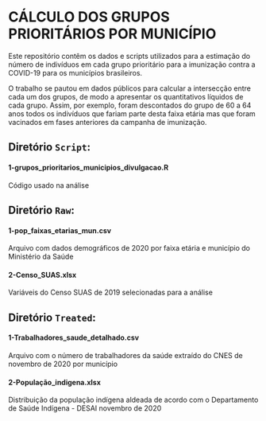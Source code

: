 # CÁLCULO DOS GRUPOS PRIORITÁRIOS POR MUNICÍPIO

Este repositório contêm os dados e scripts utilizados para a estimação do número de indivíduos em cada grupo prioritário para a imunização contra a COVID-19 para os municípios brasileiros.

O trabalho se pautou em dados públicos para calcular a intersecção entre cada um dos grupos, de modo a apresentar os quantitativos líquidos de cada grupo. Assim, por exemplo, foram descontados do grupo de 60 a 64 anos todos os indivíduos que fariam parte desta faixa etária mas que foram vacinados em fases anteriores da campanha de imunização.


## Diretório `Script`:

#### 1-grupos_prioritarios_municipios_divulgacao.R
Código usado na análise


## Diretório `Raw`:

#### 1-pop_faixas_etarias_mun.csv
Arquivo com dados demográficos de 2020 por faixa etária e município do Ministério da Saúde 

#### 2-Censo_SUAS.xlsx
Variáveis do Censo SUAS de 2019 selecionadas para a análise

## Diretório `Treated`:

#### 1-Trabalhadores_saude_detalhado.csv 
Arquivo com o número de trabalhadores da saúde extraído do CNES de novembro de 2020 por município

#### 2-População_indigena.xlsx
Distribuição da população indígena aldeada de acordo com o Departamento de Saúde Indígena - DESAI novembro de 2020




